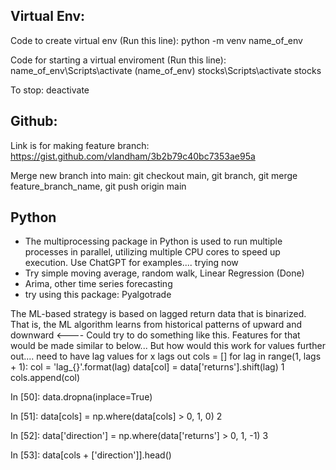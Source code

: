 ## Virtual Env:

Code to create virtual env (Run this line): python -m venv name_of_env

Code for starting a virtual enviroment (Run this line): name_of_env\Scripts\activate (name_of_env) stocks\Scripts\activate stocks

To stop: deactivate

## Github: 

Link is for making feature branch: https://gist.github.com/vlandham/3b2b79c40bc7353ae95a

Merge new branch into main: git checkout main, git branch, git merge feature_branch_name, git push origin main

## Python 

- The multiprocessing package in Python is used to run multiple processes in parallel, utilizing multiple CPU cores to speed up execution. Use ChatGPT for examples.... trying now
- Try simple moving average, random walk, Linear Regression (Done)
- Arima, other time series forecasting
- try using this package: Pyalgotrade



The ML-based strategy is based on lagged return data that is binarized. That is, the ML algorithm learns from historical patterns of upward and downward <---- Could try to do something like this. Features for that would be made similar to below... But how would this work for values further out.... need to have lag values for x lags out
    cols = []
         for lag in range(1, lags + 1):
             col = 'lag_{}'.format(lag)
             data[col] = data['returns'].shift(lag)  1
             cols.append(col)

In [50]: data.dropna(inplace=True)

In [51]: data[cols] = np.where(data[cols] > 0, 1, 0)  2

In [52]: data['direction'] = np.where(data['returns'] > 0, 1, -1)  3

In [53]: data[cols + ['direction']].head()  